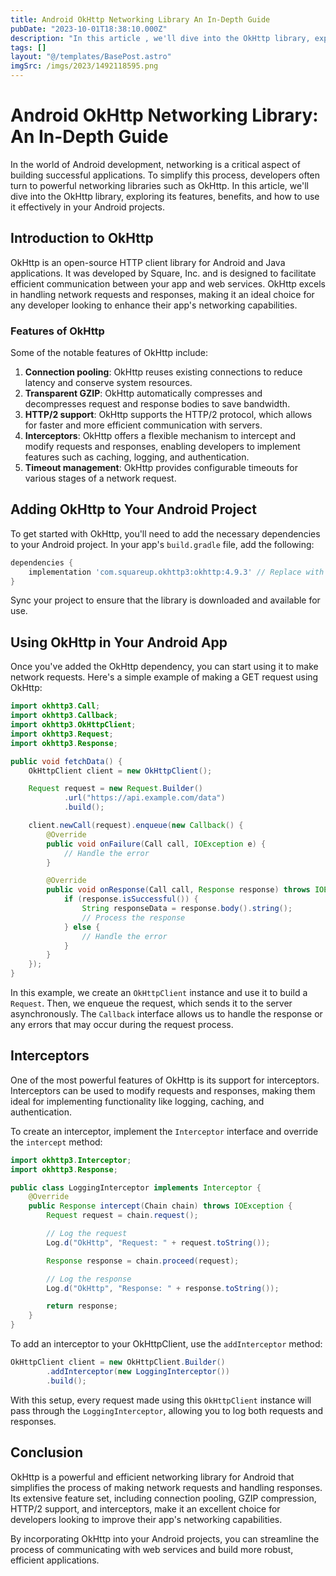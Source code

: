 ```yaml
---
title: Android OkHttp Networking Library An In-Depth Guide
pubDate: "2023-10-01T18:38:10.000Z"
description: "In this article , we'll dive into the OkHttp library, exploring its features, benefits, and how to use it effectively in your Android projects"
tags: []
layout: "@/templates/BasePost.astro"
imgSrc: /imgs/2023/1492118595.png
---
```

# Android OkHttp Networking Library: An In-Depth Guide

In the world of Android development, networking is a critical aspect of building successful applications. To simplify this process, developers often turn to powerful networking libraries such as OkHttp. In this article, we'll dive into the OkHttp library, exploring its features, benefits, and how to use it effectively in your Android projects.

## Introduction to OkHttp

OkHttp is an open-source HTTP client library for Android and Java applications. It was developed by Square, Inc. and is designed to facilitate efficient communication between your app and web services. OkHttp excels in handling network requests and responses, making it an ideal choice for any developer looking to enhance their app's networking capabilities.

### Features of OkHttp

Some of the notable features of OkHttp include:

1. **Connection pooling**: OkHttp reuses existing connections to reduce latency and conserve system resources.
2. **Transparent GZIP**: OkHttp automatically compresses and decompresses request and response bodies to save bandwidth.
3. **HTTP/2 support**: OkHttp supports the HTTP/2 protocol, which allows for faster and more efficient communication with servers.
4. **Interceptors**: OkHttp offers a flexible mechanism to intercept and modify requests and responses, enabling developers to implement features such as caching, logging, and authentication.
5. **Timeout management**: OkHttp provides configurable timeouts for various stages of a network request.

## Adding OkHttp to Your Android Project

To get started with OkHttp, you'll need to add the necessary dependencies to your Android project. In your app's `build.gradle` file, add the following:

```groovy
dependencies {
    implementation 'com.squareup.okhttp3:okhttp:4.9.3' // Replace with the latest version
}
```

Sync your project to ensure that the library is downloaded and available for use.

## Using OkHttp in Your Android App

Once you've added the OkHttp dependency, you can start using it to make network requests. Here's a simple example of making a GET request using OkHttp:

```java
import okhttp3.Call;
import okhttp3.Callback;
import okhttp3.OkHttpClient;
import okhttp3.Request;
import okhttp3.Response;

public void fetchData() {
    OkHttpClient client = new OkHttpClient();

    Request request = new Request.Builder()
            .url("https://api.example.com/data")
            .build();

    client.newCall(request).enqueue(new Callback() {
        @Override
        public void onFailure(Call call, IOException e) {
            // Handle the error
        }

        @Override
        public void onResponse(Call call, Response response) throws IOException {
            if (response.isSuccessful()) {
                String responseData = response.body().string();
                // Process the response
            } else {
                // Handle the error
            }
        }
    });
}
```

In this example, we create an `OkHttpClient` instance and use it to build a `Request`. Then, we enqueue the request, which sends it to the server asynchronously. The `Callback` interface allows us to handle the response or any errors that may occur during the request process.

## Interceptors

One of the most powerful features of OkHttp is its support for interceptors. Interceptors can be used to modify requests and responses, making them ideal for implementing functionality like logging, caching, and authentication.

To create an interceptor, implement the `Interceptor` interface and override the `intercept` method:

```java
import okhttp3.Interceptor;
import okhttp3.Response;

public class LoggingInterceptor implements Interceptor {
    @Override
    public Response intercept(Chain chain) throws IOException {
        Request request = chain.request();

        // Log the request
        Log.d("OkHttp", "Request: " + request.toString());

        Response response = chain.proceed(request);

        // Log the response
        Log.d("OkHttp", "Response: " + response.toString());

        return response;
    }
}
```

To add an interceptor to your OkHttpClient, use the `addInterceptor` method:

```java
OkHttpClient client = new OkHttpClient.Builder()
        .addInterceptor(new LoggingInterceptor())
        .build();
```

With this setup, every request made using this `OkHttpClient` instance will pass through the `LoggingInterceptor`, allowing you to log both requests and responses.

## Conclusion

OkHttp is a powerful and efficient networking library for Android that simplifies the process of making network requests and handling responses. Its extensive feature set, including connection pooling, GZIP compression, HTTP/2 support, and interceptors, make it an excellent choice for developers looking to improve their app's networking capabilities.

By incorporating OkHttp into your Android projects, you can streamline the process of communicating with web services and build more robust, efficient applications.
